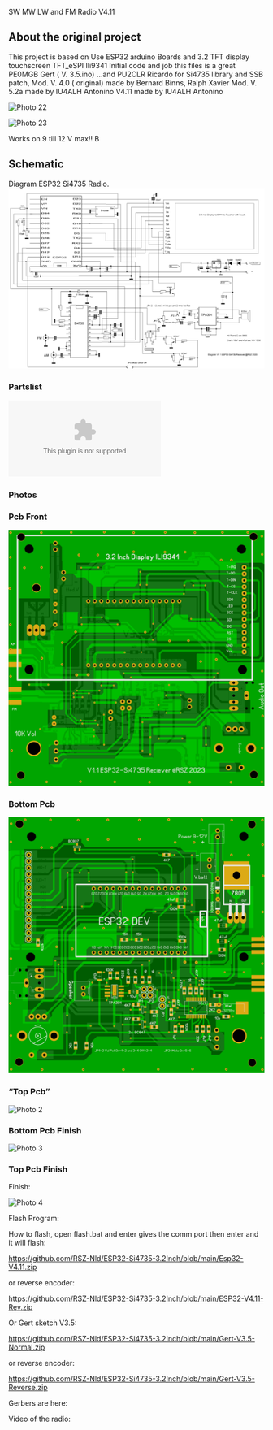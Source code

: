 SW MW LW and FM Radio  V4.11 
## About the original project
This project is based on 
Use ESP32 arduino Boards and 3.2 TFT display touchscreen TFT_eSPI Ili9341
Initial code and job this files is a great PE0MGB Gert ( V. 3.5.ino) ...and PU2CLR Ricardo for Si4735 library and SSB patch,
Mod. V. 4.0 ( original) made by Bernard Binns, Ralph Xavier
Mod. V. 5.2a made by  IU4ALH Antonino
V4.11 made by  IU4ALH Antonino

![Photo 22]( )

![Photo 23]( )

Works on 9 till 12 V max!! B
## Schematic
Diagram ESP32 Si4735 Radio.
![Schematic]( https://github.com/RSZ-Nld/ESP32-Si4735-3.2Inch/blob/main/Diagram.JPG)
### Partslist
![Partslist]( https://github.com/RSZ-Nld/ESP32-Si4735-3.2Inch/blob/main/Parts-ESP32%20Dev%20Si4735%20Radio.doc )
### Photos
### Pcb Front
![Top]( https://github.com/RSZ-Nld/ESP32-Si4735-3.2Inch/blob/main/Front-Pcb.JPG)
### Bottom Pcb
![Photo 1]( https://github.com/RSZ-Nld/ESP32-Si4735-3.2Inch/blob/main/Back-Pcb.JPG)
### “Top Pcb”
![Photo 2]( )
### Bottom Pcb Finish
![Photo 3]( )
### Top Pcb Finish

Finish:

![Photo 4]( )

Flash Program:

How to flash, open flash.bat and enter gives the comm port then enter and it will flash:

https://github.com/RSZ-Nld/ESP32-Si4735-3.2Inch/blob/main/Esp32-V4.11.zip

or reverse encoder:

https://github.com/RSZ-Nld/ESP32-Si4735-3.2Inch/blob/main/ESP32-V4.11-Rev.zip

Or Gert sketch V3.5:

https://github.com/RSZ-Nld/ESP32-Si4735-3.2Inch/blob/main/Gert-V3.5-Normal.zip

or reverse encoder:

https://github.com/RSZ-Nld/ESP32-Si4735-3.2Inch/blob/main/Gert-V3.5-Reverse.zip


Gerbers are here:



Video of the radio:  
